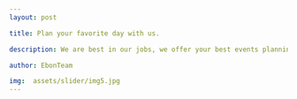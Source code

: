 ```yaml
---
layout: post

title: Plan your favorite day with us.

description: We are best in our jobs, we offer your best events planning services on effective cost, ebon work with the latest method and even we take care of your choices.

author: EbonTeam 

img:  assets/slider/img5.jpg
---
```


